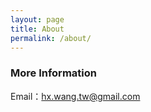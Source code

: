 ```yaml
---
layout: page
title: About
permalink: /about/
---
```



### More Information

Email：[hx.wang.tw@gmail.com](mailto:hx.wang.tw@gmail.com)
